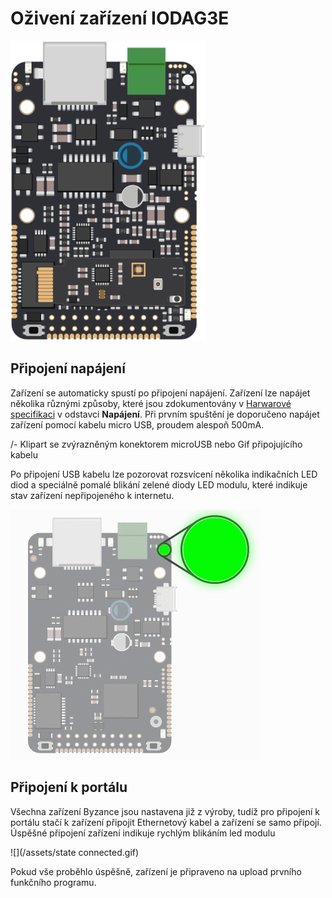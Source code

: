 # Oživení zařízení IODAG3E 

![IODAG3E BOARD](/images/ioda_board_500.png)

## Připojení napájení

Zařízení se automaticky spustí po připojení napájení. Zařízení lze napájet několika různými způsoby, které jsou zdokumentovány v [Harwarové specifikaci](/byzance_documentation/hardware_intro/hardware/iodag3e.md/#napajeni) v odstavci **Napájení**. Při prvním spuštění je doporučeno napájet zařízení pomocí kabelu micro USB, proudem alespoň 500mA.

/- Klipart se zvýrazněným konektorem microUSB nebo Gif 
připojujícího kabelu

Po připojení USB kabelu lze pozorovat rozsvícení několika indikačních LED diod a speciálně pomalé blikání zelené diody LED modulu, které indikuje stav zařízení nepřipojeného k internetu.

![](/assets/ezgif.com-optimize.gif)

## Připojení k portálu

Všechna zařízení Byzance jsou nastavena již z výroby, tudíž pro připojení k portálu stačí k zařízení připojit Ethernetový kabel a zařízení se samo připojí. Úspěšné připojení zařízení indikuje rychlým blikáním led modulu

![](/assets/state connected.gif)

Pokud vše proběhlo úspěšně, zařízení je připraveno na upload prvního funkčního programu.





